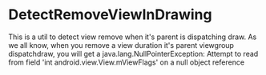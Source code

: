 # DetectRemoveViewInDrawing
This is a util to detect view remove when it's parent is dispatching draw. As we all know, when you remove a view duration it's parent viewgroup dispatchdraw, you will get a java.lang.NullPointerException: Attempt to read from field 'int android.view.View.mViewFlags' on a null object reference
